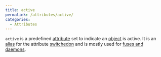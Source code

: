 ```yaml
---
title: active
permalink: /attributes/active/
categories: 
  - Attributes
---
```


`active` is a predefined [attribute](attributes/) set to
indicate an [object](globals/object/) is active. It is an
[alias](basics/alias/) for the attribute
[switchedon](attributes/switchedon/) and is mostly used for
[fuses and daemons](timers/fuses-and-daemons/).
